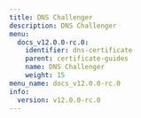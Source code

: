 ```yaml
---
title: DNS Challenger
description: DNS Challenger
menu:
  docs_v12.0.0-rc.0:
    identifier: dns-certificate
    parent: certificate-guides
    name: DNS Challenger
    weight: 15
menu_name: docs_v12.0.0-rc.0
info:
  version: v12.0.0-rc.0
---
```


